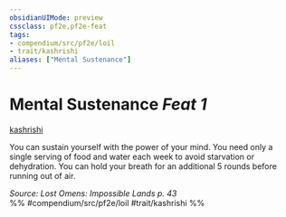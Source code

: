 ```yaml
---
obsidianUIMode: preview
cssclass: pf2e,pf2e-feat
tags:
- compendium/src/pf2e/loil
- trait/kashrishi
aliases: ["Mental Sustenance"]
---
```

# Mental Sustenance  *Feat 1*  
[kashrishi](kashrishi-loil.md "Kashrishi Ancestry & Heritage Trait")  


You can sustain yourself with the power of your mind. You need only a single serving of food and water each week to avoid starvation or dehydration. You can hold your breath for an additional 5 rounds before running out of air.

*Source: Lost Omens: Impossible Lands p. 43*  
%% #compendium/src/pf2e/loil #trait/kashrishi %%